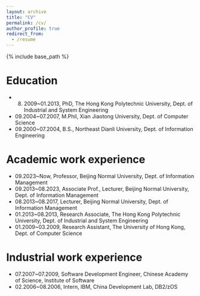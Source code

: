 ```yaml
---
layout: archive
title: "CV"
permalink: /cv/
author_profile: true
redirect_from:
  - /resume
---
```


{% include base_path %}

Education
======
* 08. 2009~01.2013, PhD, The Hong Kong Polytechnic University, Dept. of Industrial and System Engineering
* 09.2004~07.2007, M.Phil, Xian Jiaotong University, Dept. of Computer Science
* 09.2000~07.2004, B.S., Northeast Dianli University, Dept. of Information Engineering

Academic work experience
======
* 09.2023~Now, Professor, Beijing Normal University, Dept. of Information Management
* 09.2013~08.2023, Associate Prof., Lecturer, Beijing Normal University, Dept. of Information Management
* 08.2013~08.2017, Lecturer, Beijing Normal University, Dept. of Information Management
* 01.2013~08.2013, Research Associate, The Hong Kong Polytechnic University, Dept. of Industrial and System Engineering
* 01.2009~03.2009, Research Assistant, The University of Hong Kong, Dept. of Computer Science

Industrial work experience
======
* 07.2007~07.2009, Software Development Engineer, Chinese Academy of Science, Institute of Software
* 02.2006~08.2006, Intern, IBM, China Development Lab, DB2/zOS
